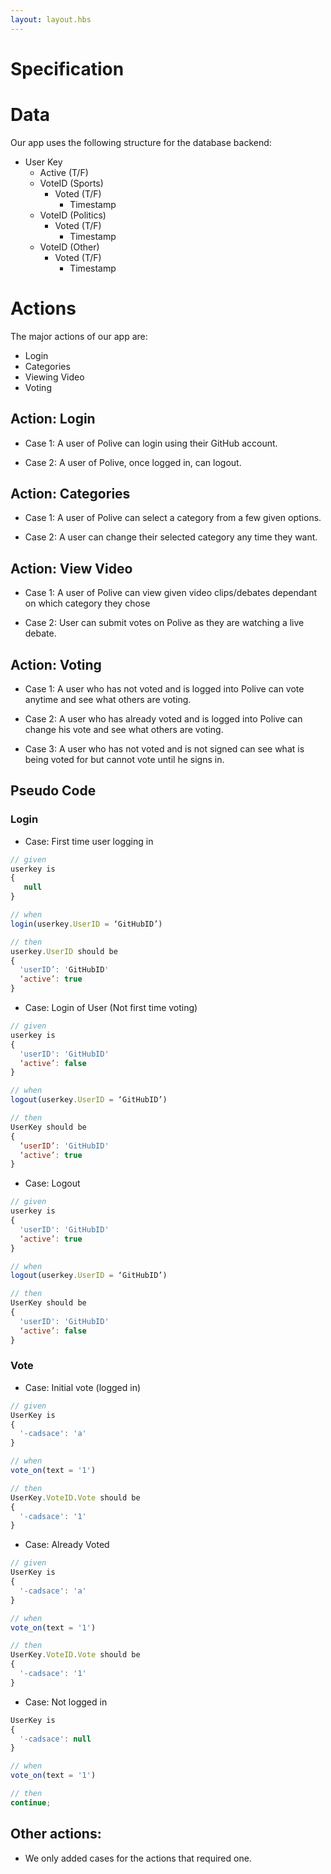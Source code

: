 ```yaml
---
layout: layout.hbs
---
```


# Specification

# Data

Our app uses the following structure for the database backend:

* User Key
  * Active (T/F)
  * VoteID (Sports)
    * Voted (T/F)
      * Timestamp 
  * VoteID (Politics)
    * Voted (T/F)
      * Timestamp 
  * VoteID (Other)
    * Voted (T/F)
      * Timestamp 


# Actions

The major actions of our app are:
* Login
* Categories
* Viewing Video 
* Voting

## Action: Login

* Case 1: A user of Polive can login using their GitHub account.

* Case 2:  A user of Polive, once logged in, can logout.

## Action: Categories

* Case 1: A user of Polive can select a category from a few given options. 

* Case 2: A user can change their selected category any time they want.

## Action: View Video

* Case 1: A user of Polive can view given video clips/debates dependant on which category they chose 

* Case 2: User can submit votes on Polive as they are watching a live debate. 

## Action: Voting

* Case 1: A user who has not voted and is logged into Polive can vote anytime and see what others are voting.

* Case 2: A user who has already voted and is logged into Polive can change his vote and see what others are voting.

* Case 3: A user who has not voted and is not signed can see what is being voted for but cannot vote until he signs in.




## Pseudo Code

### Login

* Case: First time user logging in

``` javascript
// given
userkey is
{
   null
}

// when
login(userkey.UserID = ‘GitHubID’)

// then
userkey.UserID should be
{
  'userID’: 'GitHubID'
  ‘active’: true
}

```

* Case: Login of User (Not first time voting)

``` javascript
// given
userkey is
{
  'userID': 'GitHubID'
  ‘active’: false
}

// when
logout(userkey.UserID = ‘GitHubID’)

// then
UserKey should be
{
  ‘userID’: 'GitHubID'
  ‘active’: true
}

```

* Case: Logout

``` javascript
// given
userkey is
{
  'userID': 'GitHubID'
  ‘active’: true
}

// when
logout(userkey.UserID = ‘GitHubID’)

// then
UserKey should be
{
  'userID': 'GitHubID'
  ‘active’: false
}

```

### Vote

* Case: Initial vote (logged in)

``` javascript
// given
UserKey is
{
  '-cadsace': 'a'
}

// when
vote_on(text = '1')

// then
UserKey.VoteID.Vote should be
{
  '-cadsace': '1'
}
```

* Case: Already Voted

``` javascript
// given
UserKey is
{
  '-cadsace': 'a'
}

// when
vote_on(text = '1')

// then
UserKey.VoteID.Vote should be
{
  '-cadsace': '1'
}
```

* Case: Not logged in

``` javascript
UserKey is
{
  '-cadsace': null
}

// when
vote_on(text = '1')

// then
continue;
```

## Other actions:
  * We only added cases for the actions that required one.

